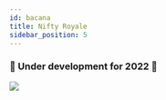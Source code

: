 ```yaml
---
id: bacana
title: Nifty Royale
sidebar_position: 5
---
```


### 🚧 Under development for 2022 🚧

![](/img/niftyroyale_v01.png)
